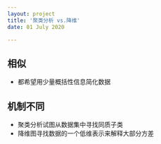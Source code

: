 ```yaml
---
layout: project
title: '聚类分析 vs.降维'
date: 01 July 2020

---
```

## 相似
- 都希望用少量概括性信息简化数据

## 机制不同
- 聚类分析试图从数据集中寻找同质子类
- 降维图寻找数据的一个低维表示来解释大部分方差
